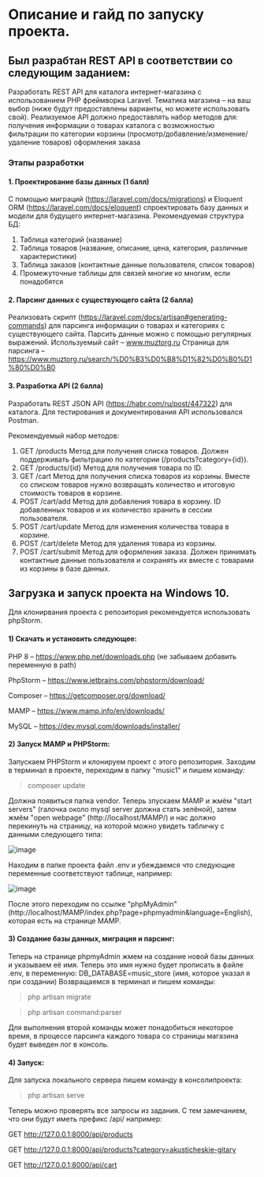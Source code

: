 # Описание и гайд по запуску проекта.

## Был разрабтан REST API в соответствии со следующим заданием:

Разработать REST API для каталога интернет-магазина с использованием PHP фреймворка Laravel. Тематика магазина – на ваш выбор (ниже будут предоставлены варианты, но можете использовать свой). Реализуемое API должно предоставлять набор методов для: 
получения информации о товарах каталога с возможностью фильтрации по категории
корзины (просмотр/добавление/изменение/удаление товаров)
оформления заказа

### Этапы разработки

#### 1. Проектирование базы данных (1 балл)
С помощью миграций (https://laravel.com/docs/migrations) и Eloquent ORM (https://laravel.com/docs/eloquent) спроектировать базу данных и модели для будущего интернет-магазина.
Рекомендуемая структура БД:
1) Таблица категорий (название)
2) Таблица товаров (название, описание, цена, категория, различные характеристики)
3) Таблица заказов (контактные данные пользователя, список товаров)
4) Промежуточные таблицы для связей многие ко многим, если понадобятся

#### 2. Парсинг данных с существующего сайта (2 балла)
Реализовать скрипт (https://laravel.com/docs/artisan#generating-commands) для парсинга информации о товарах и категориях с существующего сайта.
Парсить данные можно с помощью регулярных выражений. 
Используемый сайт – www.muztorg.ru
Страница для парсинга – https://www.muztorg.ru/search/%D0%B3%D0%B8%D1%82%D0%B0%D1%80%D0%B0

#### 3. Разработка API (2 балла)
Разработать REST JSON API (https://habr.com/ru/post/447322) для каталога.
Для тестирования и документирования API использовался Postman.

Рекомендуемый набор методов:
1) GET /products
Метод для получения списка товаров. Должен поддерживать фильтрацию по категории (/products?category={id}).
2) GET /products/{id}
Метод для получения товара по ID.
3) GET /cart
Метод для получения списка товаров из корзины. Вместе со списком товаров нужно возвращать количество и итоговую стоимость товаров в корзине.
4) POST /cart/add
Метод для добавления товара в корзину. ID добавленных товаров и их количество хранить в сессии пользователя.
5) POST /cart/update
Метод для изменения количества товара в корзине.
6) POST /cart/delete
Метод для удаления товара из корзины.
7) POST /cart/submit
Метод для оформления заказа. Должен принимать контактные данные пользователя и сохранять их вместе с товарами из корзины в базе данных.


## Загрузка и запуск проекта на Windows 10.

Для клонирвания проекта с репозитория рекомендуется использовать phpStorm.

#### 1) Cкачать и установить следующее:

PHP 8 – https://www.php.net/downloads.php  (не забываем добавить переменную в path)

PhpStorm – https://www.jetbrains.com/phpstorm/download/

Composer – https://getcomposer.org/download/

MAMP – https://www.mamp.info/en/downloads/

MySQL – https://dev.mysql.com/downloads/installer/

#### 2) Запуск MAMP и PHPStorm:

Запускаем PHPStorm и клонируем проект с этого репозитория. Заходим в терминал в проекте, переходим в папку "music1" и пишем команду:

> composer update

Должна появиться папка vendor. 
Теперь зпускаем MAMP и жмём "start servers" (галочка около mysql server должна стать зелёной), затем жмём "open webpage" (http://localhost/MAMP/)
и нас должно перекинуть на страницу, на которой можно увидеть табличку с данными следующего типа:

![image](https://user-images.githubusercontent.com/58458024/126075884-71c96a54-32fb-4fbd-9d25-27c7439e4626.png)

Находим в папке проекта файл .env и убеждаемся что следующие переменные соответствуют таблице, например:

![image](https://user-images.githubusercontent.com/58458024/126075896-3a6c79c1-9764-48e8-9637-b1881d47911e.png)

После этого переходим по ссылке "phpMyAdmin" (http://localhost/MAMP/index.php?page=phpmyadmin&language=English), которая есть на странице MAMP. 

#### 3) Создание базы данных, миграция и парсинг:

Теперь на странице phpmyAdmin жмем на создание новой базы данных и указываем её имя. Теперь это имя нужно будет прописать в файле .env, в переменную:
DB_DATABASE=music_store (имя, которое указал я при создании)
Возвращаемся в терминал и пишем команды:

> php artisan migrate

> php artisan command:parser

Для выполнения второй команды может понадобиться некоторое время, в процессе парсинга каждого товара со страницы магазина будет выведен лог в консоль.

#### 4) Запуск:

Для запуска локального сервера пишем команду в консолипроекта:

> php artisan serve

Теперь можно проверять все запросы из задания. С тем замечанием, что они будут иметь префикс /api/ например:

GET http://127.0.0.1:8000/api/products

GET http://127.0.0.1:8000/api/products?category=akusticheskie-gitary

GET http://127.0.0.1:8000/api/cart

